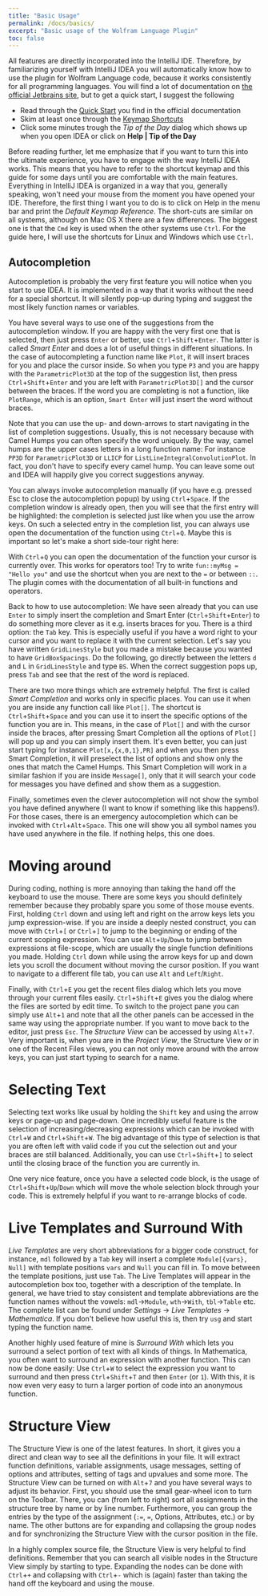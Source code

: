```yaml
---
title: "Basic Usage"
permalink: /docs/basics/
excerpt: "Basic usage of the Wolfram Language Plugin"
toc: false
---
```


All features are directly incorporated into the IntelliJ IDE.
Therefore, by familiarizing yourself with IntelliJ IDEA you will automatically know how to use the plugin for Wolfram
 Language code, because it works consistently for all 
programming languages.
You will find a lot of documentation on [the official Jetbrains site](https://www.jetbrains.com/idea/documentation/), but to get a quick start, I suggest the following

* Read through the [Quick Start](https://www.jetbrains.com/help/idea/discover-intellij-idea.html) you find in the official documentation
* Skim at least once through the [Keymap Shortcuts](http://www.jetbrains.com/idea/docs/IntelliJIDEA_ReferenceCard.pdf)
* Click some minutes trough the _Tip of the Day_ dialog which shows up when you open IDEA or click on **Help | Tip of
 the Day**
 

Before reading further, let me emphasize that if you want to turn this into the ultimate experience, you have to engage 
with the way IntelliJ IDEA works.
This means that you have to refer to the shortcut keymap and this guide for some days until you are comfortable 
with the main features. 
Everything in IntelliJ IDEA is organized in a way that you, generally speaking, won't need your mouse from the moment 
you have opened your IDE. 
Therefore, the first thing I want you to do is to click on Help in the menu bar and print the *Default Keymap Reference*.
The short-cuts are similar on all systems, 
although on Mac OS X there are a few differences.
The biggest one is that the `Cmd` key is used when the other systems use `Ctrl`. 
For the guide here, I will use the shortcuts for Linux and Windows which use `Ctrl`.

## Autocompletion

Autocompletion is probably the very first feature you will notice when you start to use IDEA. It is implemented in a way that it works without the need for a special shortcut. It will silently pop-up during typing and suggest the most likely function names or variables.

You have several ways to use one of the suggestions from the autocompletion window. If you are happy with the very first one that is selected, then just press `Enter` or better, use `Ctrl`+`Shift`+`Enter`. The latter is called *Smart Enter* and does a lot of useful things in different situations. In the case of autocompleting a function name like `Plot`, it will insert braces for you and place the cursor inside. So when you type `P3` and you are happy with the `ParametricPlot3D` at the top of the suggestion list, then press `Ctrl`+`Shift`+`Enter` and you are left with `ParametricPlot3D[]` and the cursor between the braces. If the word you are completing is not a function, like `PlotRange`, which is an option, `Smart Enter` will just insert the word without braces.

Note that you can use the up- and down-arrows to start navigating in the list of completion suggestions. Usually, this is not necessary because with Camel Humps you can often specify the word uniquely. By the way, camel humps are the upper cases letters in a long function name: For instance `PP3D` for `ParametricPlot3D` or `LLICP` for `ListLineIntegralConvolutionPlot`. In fact, you don't have to specify every camel hump. You can leave some out and IDEA will happily give you correct suggestions anyway.

You can always invoke autocompletion manually (if you have e.g. pressed Esc to close the autocompletion popup) by using `Ctrl`+`Space`. If the completion window is already open, then you will see that the first entry will be highlighted: the completion is selected just like when you use the arrow keys. On such a selected entry in the completion list, you can always use open the documentation of the function using `Ctrl`+`Q`. Maybe this is important so let's make a short side-tour right here:

With `Ctrl`+`Q` you can open the documentation of the function your cursor is currently over. This works for operators too! Try to write `fun::myMsg = "Hello you"` and use the shortcut when you are next to the `=` or between `::`. The plugin comes with the documentation of all built-in functions and operators.

Back to how to use autocompletion: We have seen already that you can use `Enter` to simply insert the completion and Smart Enter (`Ctrl`+`Shift`+`Enter`) to do something more clever as it e.g. inserts braces for you. There is a third option: the `Tab` key. This is especially useful if you have a word right to your cursor and you want to replace it with the current selection. Let's say you have written `GridLinesStyle` but you made a mistake because you wanted to have `GridBoxSpacings`. Do the following, go directly between the letters `d` and `L` in `GridLinesStyle` and type `BS`. When the correct suggestion pops up, press `Tab` and see that the rest of the word is replaced.

There are two more things which are extremely helpful. The first is called *Smart Completion* and works only in specific places. You can use it when you are inside any function call like `Plot[]`. The shortcut is `Ctrl`+`Shift`+`Space` and you can use it to insert the specific options of the function you are in. This means, in the case of `Plot[]` and with the cursor inside the braces, after pressing Smart Completion all the options of `Plot[]` will pop up and you can simply insert them. It's even better, you can just start typing for instance `Plot[x,{x,0,1},PR]` and when you then press Smart Completion, it will preselect the list of options and show only the ones that match the Camel Humps. This Smart Completion will work in a similar fashion if you are inside `Message[]`, only that it will search your code for messages you have defined and show them as a suggestion.

Finally, sometimes even the clever autocompletion will not show the symbol you have defined anywhere (I want to know if something like this happens!). For those cases, there is an emergency autocompletion which can be invoked with `Ctrl`+`Alt`+`Space`. This one will show you all symbol names you have used anywhere in the file. If nothing helps, this one does.

# Moving around

During coding, nothing is more annoying than taking the hand off the keyboard to use the mouse. There are some keys you should definitely remember because they probably spare you some of those mouse events. First, holding `Ctrl` down and using left and right on the arrow keys lets you jump expression-wise. If you are inside a deeply nested construct, you can move with `Ctrl`+`[` or `Ctrl`+`]` to jump to the beginning or ending of the current scoping expression. You can use `Alt`+`Up`/`Down` to jump between expressions at file-scope, which are usually the single function definitions you made. Holding `Ctrl` down while using the arrow keys for up and down lets you scroll the document without moving the cursor position. If you want to navigate to a different file tab, you can use `Alt` and `Left`/`Right`.

Finally, with `Ctrl`+`E` you get the recent files dialog which lets you move through your current files easily. `Ctrl`+`Shift`+`E` gives you the dialog where the files are sorted by edit time. To switch to the project pane you can simply use `Alt`+`1` and note that all the other panels can be accessed in the same way using the appropriate number. If you want to move back to the editor, just press `Esc`. The *Structure View* can be accessed by using `Alt`+`7`. Very important is, when you are in the *Project View*, the Structure View or in one of the Recent Files views, you can not only move around with the arrow keys, you can just start typing to search for a name.

# Selecting Text

Selecting text works like usual by holding the `Shift` key and using the arrow keys or page-up and page-down. One incredibly useful feature is the selection of increasing/decreasing expressions which can be invoked with `Ctrl`+`W` and `Ctrl`+`Shift`+`W`. The big advantage of this type of selection is that you are often left with valid code if you cut the selection out and your braces are still balanced. Additionally, you can use `Ctrl`+`Shift`+`]` to select until the closing brace of the function you are currently in.

One very nice feature, once you have a selected code block, is the usage of `Ctrl`+`Shift`+`Up`/`Down` which will move the whole selection block through your code. This is extremely helpful if you want to re-arrange blocks of code.

# Live Templates and Surround With

*Live Templates* are very short abbreviations for a bigger code construct, for instance, `mdl` followed by a `Tab` key will insert a complete `Module[{vars}, Null]` with template positions `vars` and `Null` you can fill in. To move between the template positions, just use `Tab`. The Live Templates will appear in the autocompletion box too, together with a description of the template. In general, we have tried to stay consistent and template abbreviations are the function names without the vowels: `mdl`→`Module`, `wth`→`With`, `tbl`→`Table` etc. The complete list can be found under *Settings* → *Live Templates* → *Mathematica*. If you don't believe how useful this is, then try `usg` and start typing the function name.

Another highly used feature of mine is *Surround With* which lets you surround a select portion of text with all kinds of things. In Mathematica, you often want to surround an expression with another function. This can now be done easily: Use `Ctrl`+`W` to select the expression you want to surround and then press `Ctrl`+`Shift`+`T` and then `Enter` (or `1`). With this, it is now even very easy to turn a larger portion of code into an anonymous function.

# Structure View

The Structure View is one of the latest features. In short, it gives you a direct and clean way to see all the definitions in your file. It will extract function definitions, variable assignments, usage messages, setting of options and attributes, setting of tags and upvalues and some more. The Structure View can be turned on with `Alt`+`7` and you have several ways to adjust its behavior. First, you should use the small gear-wheel icon to turn on the Toolbar. There, you can (from left to right) sort all assignments in the structure tree by name or by line number. Furthermore, you can group the entries by the type of the assignment (`:=`, `=`, Options, Attributes, etc.) or by name. The other buttons are for expanding and collapsing the group nodes and for synchronizing the Structure View with the cursor position in the file.

In a highly complex source file, the Structure View is very helpful to find definitions. Remember that you can search all visible nodes in the Structure View simply by starting to type. Expanding the nodes can be done with `Ctrl`+`+` and collapsing with `Ctrl`+`-` which is (again) faster than taking the hand off the keyboard and using the mouse.

